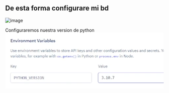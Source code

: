 ## De esta forma configurare mi bd

![image](https://github.com/user-attachments/assets/74ae6456-ed3b-48aa-81a1-12b7221b2327)

Configuraremos nuestra version de python
![alt text](image.png)